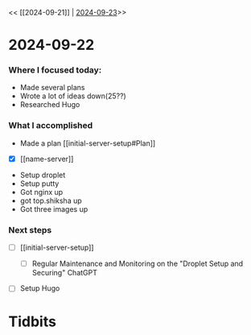 
<< [[2024-09-21]] | [2024-09-23](2024-09-23.md)>>

# 2024-09-22

### Where I focused today:
- Made several plans
- Wrote a lot of ideas down(25??)
- Researched Hugo
### What I accomplished
- Made a plan [[initial-server-setup#Plan]]
- [x] [[name-server]]
- Setup droplet
- Setup putty
- Got nginx up
- got top.shiksha up
- Got three images up
### Next steps
 
- [ ] [[initial-server-setup]]
	- [ ] Regular Maintenance and Monitoring on the "Droplet Setup and Securing" ChatGPT 
- [ ] Setup Hugo



# Tidbits
